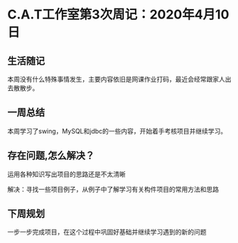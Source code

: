 # C.A.T工作室第3次周记：2020年4月10日

## 生活随记

本周没有什么特殊事情发生，主要内容依旧是网课作业打码，最近会经常跟家人出去散散步。



## 一周总结

本周学习了swing，MySQL和jdbc的一些内容，开始着手考核项目并继续学习。



## 存在问题,怎么解决？

运用各种知识写出项目的思路还是不太清晰

解决：寻找一些项目例子，从例子中了解学习有关构件项目的常用方法和思路



## 下周规划

一步一步完成项目，在这个过程中巩固好基础并继续学习遇到的新的问题


